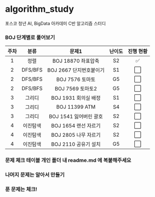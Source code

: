 # algorithm_study
포스코 청년 AI, BigData 아카데미 C반 알고리즘 스터디
### BOJ 단계별로 풀어보기
| 주차 | 분류 | 문제1 | 난이도 |진행 현황 |  
|:---:|:---:|:---:|:---:|:---:|
| 1 | 정렬 | BOJ 18870 좌표압축 | S2 | ✅ |
| 2 | DFS/BFS | BOJ 2667 단지번호붙이기 | S1 | ⬜ |
| 2 | DFS/BFS | BOJ 7576 토마토 | G5 | ⬜ |
| 2 | DFS/BFS | BOJ 7569 토마토2 | G5 | ⬜ | 
| 3 | 그리디 | BOJ 1931 회의실 배정 | S1 | ⬜ |
| 3 | 그리디 | BOJ 11399 ATM | S4 | ⬜ |
| 3 | 그리디 | BOJ 1541 잃어버린 괄호 | S2 | ⬜ |
| 4 | 이진탐색 | BOJ 1654 랜선 자르기 | S2 | ⬜ |
| 4 | 이진탐색 | BOJ 2805 나무 자르기 | S2 | ⬜ |
| 4 | 이진탐색 | BOJ 2110 공유기 설치 | G5 | ⬜ |



### 문제 체크 테이블 개인 폴더 내 readme.md 에 복붙해주세요
### 나머지 문제는 알아서 만들기
### 푼 문제는 체크!
